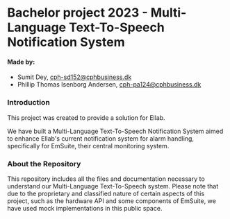 # Bachelor project 2023 - Multi-Language Text-To-Speech Notification System 

#### Made by: ####

* Sumit Dey, cph-sd152@cphbusiness.dk
* Phillip Thomas Isenborg Andersen, cph-pa124@cphbusiness.dk


### Introduction

This project was created to provide a solution for Ellab.

We have built a Multi-Language Text-To-Speech Notification System aimed to enhance Ellab's current notification system for alarm handling, specifically for EmSuite, their central monitoring system.

### About the Repository

This repository includes all the files and documentation necessary to understand our Multi-Language Text-To-Speech system. Please note that due to the proprietary and classified nature of certain aspects of this project, such as the hardware API and some components of EmSuite, we have used mock implementations in this public space.
